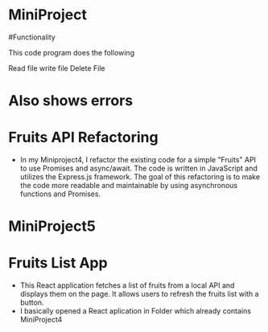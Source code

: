 # MiniProject

#Functionality

This code program does the following

Read file
write file
Delete File

# Also shows errors

# Fruits API Refactoring

- In my Miniproject4, I refactor the existing code for a simple "Fruits" API to use Promises and async/await. The code is written in JavaScript and utilizes the Express.js framework. The goal of this refactoring is to make the code more readable and maintainable by using asynchronous functions and Promises.

# MiniProject5
# Fruits List App
- This React application fetches a list of fruits from a local API and displays them on the page. It allows users to refresh the fruits list with a button.
- I basically opened a React aplication in Folder which already contains MiniProject4 
